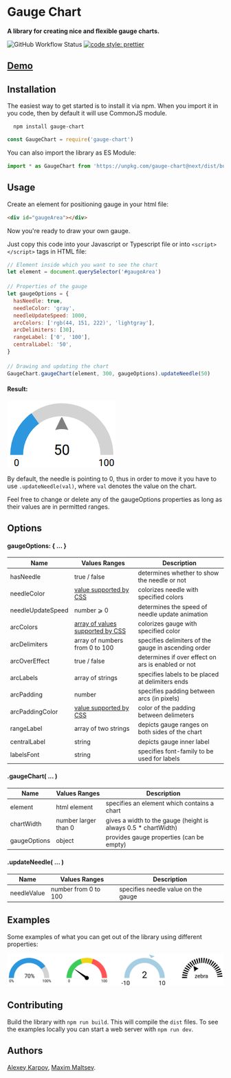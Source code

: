 # Gauge Chart

**A library for creating nice and flexible gauge charts.**

![GitHub Workflow Status](https://img.shields.io/github/workflow/status/greetclock/gauge-chart/Test%20Workflow?style=flat-square) [![code style: prettier](https://img.shields.io/badge/code_style-prettier-ff69b4.svg?style=flat-square)](https://github.com/prettier/prettier)

## [Demo](https://greetclock.github.io/gauge-chart/examples/samples/)

## Installation

The easiest way to get started is to install it via npm. When you import it in you code, then by default it will use CommonJS module.

```
  npm install gauge-chart
```

```js
const GaugeChart = require('gauge-chart')
```

You can also import the library as ES Module:

```js
import * as GaugeChart from 'https://unpkg.com/gauge-chart@next/dist/bundle.mjs'
```

## Usage

Create an element for positioning gauge in your html file:

```html
<div id="gaugeArea"></div>
```

Now you're ready to draw your own gauge.

Just copy this code into your Javascript or Typescript file or into `<script> </script>` tags in HTML file:

```javascript
// Element inside which you want to see the chart
let element = document.querySelector('#gaugeArea')

// Properties of the gauge
let gaugeOptions = {
  hasNeedle: true,
  needleColor: 'gray',
  needleUpdateSpeed: 1000,
  arcColors: ['rgb(44, 151, 222)', 'lightgray'],
  arcDelimiters: [30],
  rangeLabel: ['0', '100'],
  centralLabel: '50',
}

// Drawing and updating the chart
GaugeChart.gaugeChart(element, 300, gaugeOptions).updateNeedle(50)
```

#### Result:

![Gauge Example](/examples/img/gauge1.png 'Gauge Example')

By default, the needle is pointing to 0, thus in order to move it you have to use `.updateNeedle(val)`, where `val` denotes the value on the chart.

Feel free to change or delete any of the gaugeOptions properties as long as their values are in permitted ranges.

## Options

#### gaugeOptions: { ... }

| Name              | Values Ranges                                                                    | Description                                          |
| ----------------- | -------------------------------------------------------------------------------- | ---------------------------------------------------- |
| hasNeedle         | true / false                                                                     | determines whether to show the needle or not         |
| needleColor       | [value supported by CSS](https://www.w3schools.com/colors/default.asp)           | colorizes needle with specified colors               |
| needleUpdateSpeed | number ⩾ 0                                                                       | determines the speed of needle update animation      |
| arcColors         | [array of values supported by CSS](https://www.w3schools.com/colors/default.asp) | colorizes gauge with specified color                 |
| arcDelimiters     | array of numbers from 0 to 100                                                   | specifies delimiters of the gauge in ascending order |
| arcOverEffect     | true / false                                                                     | determines if over effect on ars is enabled or not   |
| arcLabels         | array of strings                                                                 | specifies labels to be placed at delimiters ends     |
| arcPadding        | number                                                                           | specifies padding between arcs (in pixels)           |
| arcPaddingColor   | [value supported by CSS](https://www.w3schools.com/colors/default.asp)           | color of the padding between delimeters              |
| rangeLabel        | array of two strings                                                             | depicts gauge ranges on both sides of the chart      |
| centralLabel      | string                                                                           | depicts gauge inner label                            |
| labelsFont        | string                                                                           | specifies font-family to be used for labels          |

#### .gaugeChart( ... )

| Name         | Values Ranges        | Description                                                     |
| ------------ | -------------------- | --------------------------------------------------------------- |
| element      | html element         | specifies an element which contains a chart                     |
| chartWidth   | number larger than 0 | gives a width to the gauge (height is always 0.5 \* chartWidth) |
| gaugeOptions | object               | provides gauge properties (can be empty)                        |

#### .updateNeedle( ... )

| Name        | Values Ranges        | Description                         |
| ----------- | -------------------- | ----------------------------------- |
| needleValue | number from 0 to 100 | specifies needle value on the gauge |

## Examples

Some examples of what you can get out of the library using different properties:

![Gauge Examples](/examples/img/gauges.png 'Gauge Examples')

## Contributing

Build the library with `npm run build`. This will compile the `dist` files. To see the examples locally you can start a web server with `npm run dev`.

## Authors

[Alexey Karpov](https://github.com/greetclock), [Maxim Maltsev](https://github.com/mmaltsev).
